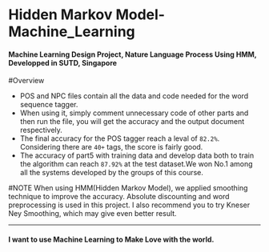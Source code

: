 Hidden Markov Model-Machine_Learning
====================================
<h4>Machine Learning Design Project, Nature Language Process Using HMM, Developped in SUTD, Singapore</h4>

#Overview
* POS and NPC files contain all the data and code needed for the word sequence tagger.<br>
* When using it, simply comment unnecessary code of other parts and then run the file, you will get the accuracy and the output document respectively.<br>
* The final accuracy for the POS tagger reach a leval of `82.2%`. Considering there are `40+` tags, the score is fairly good.<br>
* The accuracy of part5 with training data and develop data both to train the algorithm can reach `87.92%` at the test dataset.We won No.1 among all the systems developed by the groups of this course.<br>

#NOTE
When using HMM(Hidden Markov Model), we applied smoothing technique to improve the accuracy. Absolute discounting and word preprocessing is used in this project. I also recommend you to try Kneser Ney Smoothing, which may give even better result.

--------------------------------------------------------------
<h4>I want to use Machine Learning to Make Love with the world.</h4>
